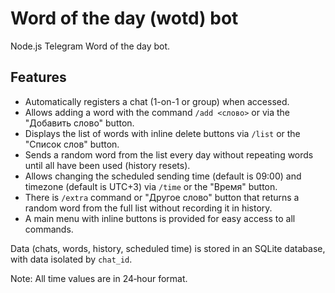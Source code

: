 # Word of the day (wotd) bot

Node.js Telegram Word of the day bot.

## Features

* Automatically registers a chat (1-on-1 or group) when accessed.
* Allows adding a word with the command `/add <слово>` or via the "Добавить
  слово" button.
* Displays the list of words with inline delete buttons via `/list` or the
  "Список слов" button.
* Sends a random word from the list every day without repeating words until
  all have been used (history resets).
* Allows changing the scheduled sending time (default is 09:00) and timezone
  (default is UTC+3) via `/time` or the "Время" button.
* There is `/extra` command or "Другое слово" button that returns a random word
  from the full list without recording it in history.
* A main menu with inline buttons is provided for easy access to all commands.

Data (chats, words, history, scheduled time) is stored in an SQLite database,
with data isolated by `chat_id`.

Note: All time values are in 24‑hour format.
